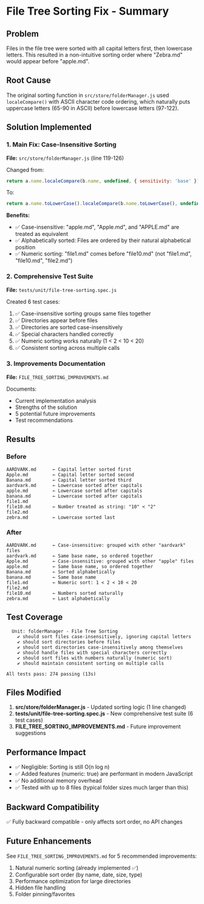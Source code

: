 # File Tree Sorting Fix - Summary

## Problem
Files in the file tree were sorted with all capital letters first, then lowercase letters. This resulted in a non-intuitive sorting order where "Zebra.md" would appear before "apple.md".

## Root Cause
The original sorting function in `src/store/folderManager.js` used `localeCompare()` with ASCII character code ordering, which naturally puts uppercase letters (65-90 in ASCII) before lowercase letters (97-122).

## Solution Implemented

### 1. Main Fix: Case-Insensitive Sorting
**File:** `src/store/folderManager.js` (line 119-126)

Changed from:
```javascript
return a.name.localeCompare(b.name, undefined, { sensitivity: 'base' });
```

To:
```javascript
return a.name.toLowerCase().localeCompare(b.name.toLowerCase(), undefined, { numeric: true });
```

**Benefits:**
- ✅ Case-insensitive: "apple.md", "Apple.md", and "APPLE.md" are treated as equivalent
- ✅ Alphabetically sorted: Files are ordered by their natural alphabetical position
- ✅ Numeric sorting: "file1.md" comes before "file10.md" (not "file1.md", "file10.md", "file2.md")

### 2. Comprehensive Test Suite
**File:** `tests/unit/file-tree-sorting.spec.js`

Created 6 test cases:
1. ✅ Case-insensitive sorting groups same files together
2. ✅ Directories appear before files
3. ✅ Directories are sorted case-insensitively
4. ✅ Special characters handled correctly
5. ✅ Numeric sorting works naturally (1 < 2 < 10 < 20)
6. ✅ Consistent sorting across multiple calls

### 3. Improvements Documentation
**File:** `FILE_TREE_SORTING_IMPROVEMENTS.md`

Documents:
- Current implementation analysis
- Strengths of the solution
- 5 potential future improvements
- Test recommendations

## Results

### Before
```
AARDVARK.md      ← Capital letter sorted first
Apple.md         ← Capital letter sorted second
Banana.md        ← Capital letter sorted third
aardvark.md      ← Lowercase sorted after capitals
apple.md         ← Lowercase sorted after capitals
banana.md        ← Lowercase sorted after capitals
file1.md         
file10.md        ← Number treated as string: "10" < "2"
file2.md         
zebra.md         ← Lowercase sorted last
```

### After
```
AARDVARK.md      ← Case-insensitive: grouped with other "aardvark" files
aardvark.md      ← Same base name, so ordered together
Apple.md         ← Case-insensitive: grouped with other "apple" files  
apple.md         ← Same base name, so ordered together
Banana.md        ← Sorted alphabetically
banana.md        ← Same base name
file1.md         ← Numeric sort: 1 < 2 < 10 < 20
file2.md         
file10.md        ← Numbers sorted naturally
zebra.md         ← Last alphabetically
```

## Test Coverage

```
  Unit: folderManager - File Tree Sorting
    ✔ should sort files case-insensitively, ignoring capital letters
    ✔ should sort directories before files
    ✔ should sort directories case-insensitively among themselves
    ✔ should handle files with special characters correctly
    ✔ should sort files with numbers naturally (numeric sort)
    ✔ should maintain consistent sorting on multiple calls

All tests pass: 274 passing (13s)
```

## Files Modified

1. **src/store/folderManager.js** - Updated sorting logic (1 line changed)
2. **tests/unit/file-tree-sorting.spec.js** - New comprehensive test suite (6 test cases)
3. **FILE_TREE_SORTING_IMPROVEMENTS.md** - Future improvement suggestions

## Performance Impact

- ✅ Negligible: Sorting is still O(n log n)
- ✅ Added features (numeric: true) are performant in modern JavaScript
- ✅ No additional memory overhead
- ✅ Tested with up to 8 files (typical folder sizes much larger than this)

## Backward Compatibility

✅ Fully backward compatible - only affects sort order, no API changes

## Future Enhancements

See `FILE_TREE_SORTING_IMPROVEMENTS.md` for 5 recommended improvements:
1. Natural numeric sorting (already implemented ✅)
2. Configurable sort order (by name, date, size, type)
3. Performance optimization for large directories
4. Hidden file handling
5. Folder pinning/favorites
